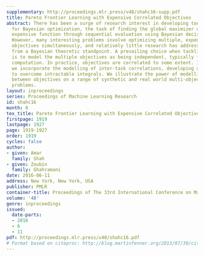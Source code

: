 ```yaml
---
supplementary: http://proceedings.mlr.press/v48/shahc16-supp.pdf
title: Pareto Frontier Learning with Expensive Correlated Objectives
abstract: There has been a surge of research interest in developing tools and analysis
  for Bayesian optimization, the task of finding the global maximizer of an unknown,
  expensive function through sequential evaluation using Bayesian decision theory.
  However, many interesting problems involve optimizing multiple, expensive to evaluate
  objectives simultaneously, and relatively little research has addressed this setting
  from a Bayesian theoretic standpoint. A prevailing choice when tackling this problem,
  is to model the multiple objectives as being independent, typically for ease of
  computation. In practice, objectives are correlated to some extent. In this work,
  we incorporate the modelling of inter-task correlations, developing an approximation
  to overcome intractable integrals. We illustrate the power of modelling dependencies
  between objectives on a range of synthetic and real world multi-objective optimization
  problems.
layout: inproceedings
series: Proceedings of Machine Learning Research
id: shahc16
month: 0
tex_title: Pareto Frontier Learning with Expensive Correlated Objectives
firstpage: 1919
lastpage: 1927
page: 1919-1927
order: 1919
cycles: false
author:
- given: Amar
  family: Shah
- given: Zoubin
  family: Ghahramani
date: 2016-06-11
address: New York, New York, USA
publisher: PMLR
container-title: Proceedings of The 33rd International Conference on Machine Learning
volume: '48'
genre: inproceedings
issued:
  date-parts:
  - 2016
  - 6
  - 11
pdf: http://proceedings.mlr.press/v48/shahc16.pdf
# Format based on citeproc: http://blog.martinfenner.org/2013/07/30/citeproc-yaml-for-bibliographies/
---
```

